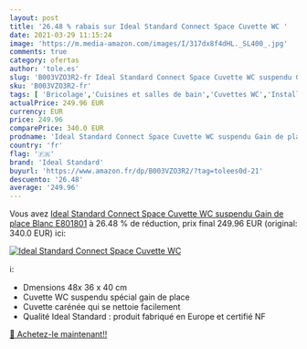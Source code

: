 ```yaml
---
layout: post
title: '26.48 % rabais sur Ideal Standard Connect Space Cuvette WC '
date: 2021-03-29 11:15:24
image: 'https://m.media-amazon.com/images/I/317dx8f4dHL._SL400_.jpg'
comments: true
category: ofertas
author: 'tole.es'
slug: 'B003VZO3R2-fr Ideal Standard Connect Space Cuvette WC suspendu Gain de...'
sku: 'B003VZO3R2-fr'
tags: [ 'Bricolage','Cuisines et salles de bain','Cuvettes WC','Installations salles de bain','ideal standard', ]
actualPrice: 249.96 EUR
currency: EUR
price: 249.96
comparePrice: 340.0 EUR
prodname: 'Ideal Standard Connect Space Cuvette WC suspendu Gain de place Blanc E801801'
country: 'fr'
flag: '🇫🇷'
brand: 'Ideal Standard'
buyurl: 'https://www.amazon.fr/dp/B003VZO3R2/?tag=tolees0d-21'
descuento: '26.48'
average: '249.96'
---
```


Vous avez [Ideal Standard Connect Space Cuvette WC suspendu Gain de place Blanc E801801](https://www.amazon.fr/dp/B003VZO3R2/?tag=tolees0d-21)  à  26.48 % de réduction, prix final  249.96 EUR (original: 340.0 EUR) ici:

[![Ideal Standard Connect Space Cuvette WC ](https://m.media-amazon.com/images/I/317dx8f4dHL._SL400_.jpg)](https://www.amazon.fr/dp/B003VZO3R2/?tag=tolees0d-21)

ℹ️:

- Dmensions 48x 36 x 40 cm
- Cuvette WC suspendu spécial gain de place
- Cuvette carénée qui se nettoie facilement
- Qualité Ideal Standard : produit fabriqué en Europe et certifié NF

[🛒 Achetez-le maintenant!!](https://www.amazon.fr/dp/B003VZO3R2/?tag=tolees0d-21)
